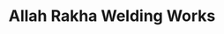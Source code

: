 ---
title: "Allah Rakha Welding Works"
url: /karachi/allah-rakha-welding-works/
shop: motorcycle
---